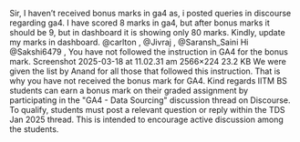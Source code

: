 Sir, I haven’t received bonus marks in ga4 as, i posted queries in discourse regarding ga4. I have scored 8 marks in ga4, but after bonus marks it should be 9, but in dashboard it is showing only 80 marks. Kindly, update my marks in dashboard. @carlton , @Jivraj , @Saransh_Saini
Hi @Sakshi6479 , You have not followed the instruction in GA4 for the bonus mark. Screenshot 2025-03-18 at 11.02.31 am 2566×224 23.2 KB We were given the list by Anand for all those that followed this instruction. That is why you have not received the bonus mark for GA4. Kind regards
IITM BS students can earn a bonus mark on their graded assignment by participating in the "GA4 - Data Sourcing" discussion thread on Discourse.  To qualify, students must post a relevant question or reply within the TDS Jan 2025 thread. This is intended to encourage active discussion among the students.

